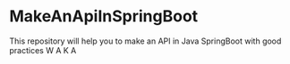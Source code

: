 # MakeAnApiInSpringBoot
This repository will help you to make an API in Java SpringBoot with good practices 
W
A
K
A
